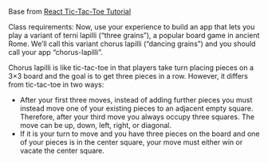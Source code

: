 Base from [React Tic-Tac-Toe Tutorial](https://react.dev/learn/tutorial-tic-tac-toe#setup-for-the-tutorial)

Class requirements:
Now, use your experience to build an app that lets you play a variant of terni lapilli (“three grains”), a popular board game in ancient Rome. We’ll call this variant chorus lapilli (“dancing grains”) and you should call your app “chorus-lapilli”.

Chorus lapilli is like tic-tac-toe in that players take turn placing pieces on a 3×3 board and the goal is to get three pieces in a row. However, it differs from tic-tac-toe in two ways:

- After your first three moves, instead of adding further pieces you must instead move one of your existing pieces to an adjacent empty square. Therefore, after your third move you always occupy three squares. The move can be up, down, left, right, or diagonal.
- If it is your turn to move and you have three pieces on the board and one of your pieces is in the center square, your move must either win or vacate the center square.
